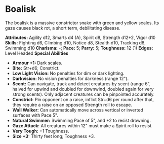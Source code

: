 # Boalisk

The boalisk is a massive constrictor snake with green and yellow
scales. Its gaze causes black rot, a short term, debilitating disease.

**Attributes:** Agility d12, Smarts d4 (A), Spirit d8, Strength d12+2,
Vigor d10
**Skills:** Fighting d6, Climbing d10, Notice d8, Stealth d10, Tracking
d8, Swimming d10
**Charisma:** -; **Pace:** 5; **Parry:** 5; **Toughness:** 12 (1)
**Edges:** Level Headed
**Special Abilities**

- **Armour +1:** Dark scales.
- **Bite:** Str+d6; Constrict.
- **Low Light Vision:** No penalties for dim or dark lighting.
- **Darkvision:** No vision penalties for darkness (range 12").
- **Scent:** Can navigate, track and detect creatures by scent (range
6", halved for upwind and doubled for downwind, doubled again for very
strong scents). Only adjacent creatures can be pinpointed accurately.
- **Constrict:** Pin opponent on a raise, inflict Str+d6 per round after
that, they require a raise on an opposed Strength roll to escape.
- **Wall Walker:** Can automatically move across vertical or inverted
surfaces with Pace 5".
- **Natural Swimmer:** Swimming Pace of 5", and +2 to resist drowning.
- **Gaze Attack:** All creatures within 12" must make a Spirit roll to
resist.
- **Very Tough:** +1 Toughness.
- **Size +3:** Thirty feet long; Toughness +3.
